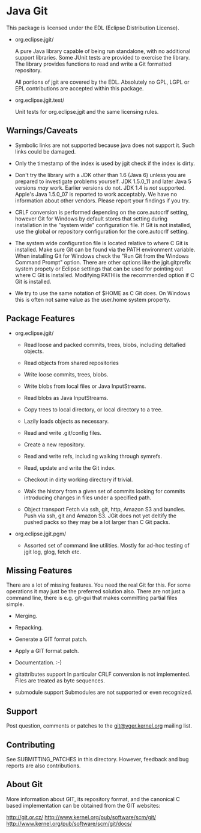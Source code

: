 Java Git
========

This package is licensed under the EDL (Eclipse Distribution
License).

- org.eclipse.jgit/

    A pure Java library capable of being run standalone, with no
    additional support libraries.  Some JUnit tests are provided
    to exercise the library.  The library provides functions to
    read and write a Git formatted repository.

    All portions of jgit are covered by the EDL. Absolutely no GPL,
    LGPL or EPL contributions are accepted within this package.

- org.eclipse.jgit.test/

    Unit tests for org.eclipse.jgit and the same licensing rules.


Warnings/Caveats
----------------

- Symbolic links are not supported because java does not support it.
  Such links could be damaged.

- Only the timestamp of the index is used by jgit check if  the index
  is dirty.

- Don't try the library with a JDK other than 1.6 (Java 6) unless you
  are prepared to investigate problems yourself. JDK 1.5.0_11 and later
  Java 5 versions *may* work. Earlier versions do not. JDK 1.4 is *not*
  supported. Apple's Java 1.5.0_07 is reported to work acceptably. We
  have no information about other vendors. Please report your findings
  if you try.

- CRLF conversion is performed depending on the core.autocrlf setting,
  however Git for Windows by default stores that setting during
  installation in the "system wide" configuration file. If Git is not
  installed, use the global or repository configuration for the
  core.autocrlf setting.

- The system wide configuration file is located relative to where C
  Git is installed. Make sure Git can be found via the PATH
  environment variable. When installing Git for Windows check the "Run
  Git from the Windows Command Prompt" option. There are other options
  like the jgit.gitprefix system propety or Eclipse settings that can
  be used for pointing out where C Git is installed. Modifying PATH is
  the recommended option if C Git is installed.

- We try to use the same notation of $HOME as C Git does. On Windows
  this is often not same value as the user.home system property.


Package Features
----------------

- org.eclipse.jgit/

    * Read loose and packed commits, trees, blobs, including
      deltafied objects.

    * Read objects from shared repositories

    * Write loose commits, trees, blobs.

    * Write blobs from local files or Java InputStreams.

    * Read blobs as Java InputStreams.

    * Copy trees to local directory, or local directory to a tree.

    * Lazily loads objects as necessary.

    * Read and write .git/config files.

    * Create a new repository.

    * Read and write refs, including walking through symrefs.

    * Read, update and write the Git index.

    * Checkout in dirty working directory if trivial.

    * Walk the history from a given set of commits looking for commits
      introducing changes in files under a specified path.

    * Object transport
      Fetch via ssh, git, http, Amazon S3 and bundles.
      Push via ssh, git and Amazon S3. JGit does not yet deltify
      the pushed packs so they may be a lot larger than C Git packs.

- org.eclipse.jgit.pgm/

    * Assorted set of command line utilities. Mostly for ad-hoc testing of jgit
      log, glog, fetch etc.


Missing Features
----------------

There are a lot of missing features. You need the real Git for this.
For some operations it may just be the preferred solution also. There
are not just a command line, there is e.g. git-gui that makes committing
partial files simple.

- Merging. 

- Repacking.

- Generate a GIT format patch.

- Apply a GIT format patch.

- Documentation. :-)

- gitattributes support
  In particular CRLF conversion is not implemented. Files are treated
  as byte sequences.

- submodule support
  Submodules are not supported or even recognized.


Support
-------

  Post question, comments or patches to the git@vger.kernel.org mailing list.


Contributing
------------

  See SUBMITTING_PATCHES in this directory. However, feedback and bug reports
  are also contributions.


About Git
---------

More information about GIT, its repository format, and the canonical
C based implementation can be obtained from the GIT websites:

  http://git.or.cz/
  http://www.kernel.org/pub/software/scm/git/
  http://www.kernel.org/pub/software/scm/git/docs/

